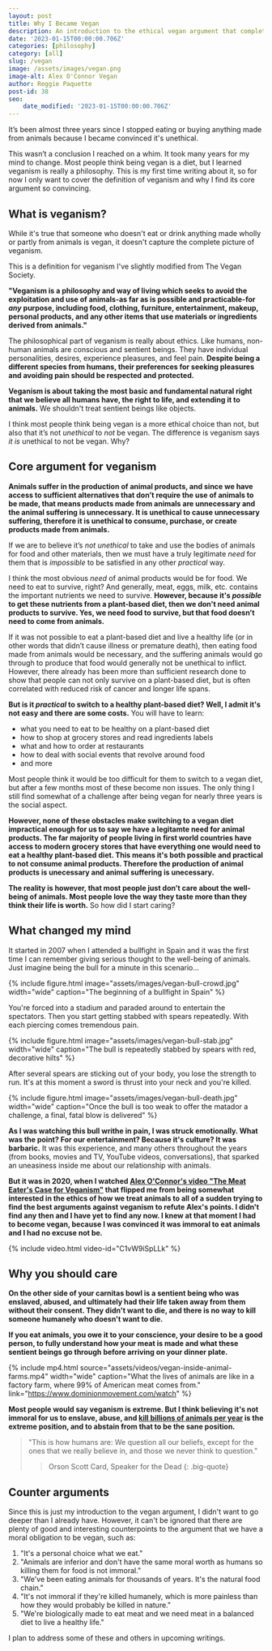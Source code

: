 ```yaml
---
layout: post
title: Why I Became Vegan
description: An introduction to the ethical vegan argument that completely convinced me.
date: '2023-01-15T00:00:00.706Z'
categories: [philosophy]
category: [all]
slug: /vegan
image: /assets/images/vegan.png
image-alt: Alex O'Connor Vegan
author: Reggie Paquette
post-id: 38
seo:
    date_modified: '2023-01-15T00:00:00.706Z'
---
```


It’s been almost three years since I stopped eating or buying anything made from animals because I became convinced it's unethical.

This wasn’t a conclusion I reached on a whim. It took many years for my mind to change. Most people think being vegan is a diet, but I learned veganism is really a philosophy. This is my first time writing about it, so for now I only want to cover the definition of veganism and why I find its core argument so convincing.

## What is veganism?

While it's true that someone who doesn't eat or drink anything made wholly or partly from animals is vegan, it doesn't capture the complete picture of veganism.

This is a definition for veganism I've slightly modified from The Vegan Society.

**"Veganism is a philosophy and way of living which seeks to avoid the exploitation and use of animals-as far as is possible and practicable-for *any* purpose, including food, clothing, furniture, entertainment, makeup, personal products, and any other items that use materials or ingredients derived from animals."**

The philosophical part of veganism is really about ethics. Like humans, non-human animals are conscious and sentient beings. They have individual personalities, desires, experience pleasures, and feel pain. **Despite being a different species from humans, their preferences for seeking pleasures and avoiding pain should be respected and protected.**

**Veganism is about taking the most basic and fundamental natural right that we believe all humans have, the right to life, and extending it to animals.** We shouldn't treat sentient beings like objects.

I think most people think being vegan is a more ethical choice than not, but also that it’s not *unethical* to *not* be vegan. The difference is veganism says *it is* unethical to not be vegan. Why?

## Core argument for veganism

**Animals suffer in the production of animal products, and since we have access to sufficient alternatives that don’t require the use of animals to be made, that means products made from animals are unnecessary and the animal suffering is unnecessary. It is unethical to cause unnecessary suffering, therefore it is unethical to consume, purchase, or create products made from animals.**

If we are to believe it’s *not unethical* to take and use the bodies of animals for food and other materials, then we must have a truly legitimate *need* for them that is *impossible* to be satisfied in any other *practical* way.

I think the most obvious *need* of animal products would be for food. We need to eat to survive, right? And generally, meat, eggs, milk, etc. contains the important nutrients we need to survive. **However, because it's *possible* to get these nutrients from a plant-based diet, then we don't need animal products to survive. Yes, we need food to survive, but that food doesn’t need to come from animals.**

If it was not possible to eat a plant-based diet and live a healthy life (or in other words that didn’t cause illness or premature death), then eating food made from animals would be necessary, and the suffering animals would go through to produce that food would generally not be unethical to inflict. However, there already has been more than sufficient research done to show that people can not only survive on a plant-based diet, but is often correlated with reduced risk of cancer and longer life spans.

**But is it *practical* to switch to a healthy plant-based diet? Well, I admit it's not easy and there are some costs.** You will have to learn: 

- what you need to eat to be healthy on a plant-based diet
- how to shop at grocery stores and read ingredients labels
- what and how to order at restaurants
- how to deal with social events that revolve around food
- and more

Most people think it would be too difficult for them to switch to a vegan diet, but after a few months most of these become non issues. The only thing I still find somewhat of a challenge after being vegan for nearly three years is the social aspect.

**However, none of these obstacles make switching to a vegan diet impractical enough for us to say we have a legitamte need for animal products. The far majority of people living in first world countries have access to modern grocery stores that have everything one would need to eat a healthy plant-based diet. This means it's both possible and practical to not consume animal products. Therefore the production of animal products is unecessary and animal suffering is unecessary.**

**The reality is however, that most people just don’t care about the well-being of animals. Most people love the way they taste more than they think their life is worth.** So how did I start caring?

## What changed my mind

It started in 2007 when I attended a bullfight in Spain and it was the first time I can remember giving serious thought to the well-being of animals. Just imagine being the bull for a minute in this scenario...

{% include figure.html image="assets/images/vegan-bull-crowd.jpg" width="wide" caption="The beginning of a bullfight in Spain" %}

You're forced into a stadium and paraded around to entertain the spectators. Then you start getting stabbed with spears repeatedly. With each piercing comes tremendous pain. 

{% include figure.html image="assets/images/vegan-bull-stab.jpg" width="wide" caption="The bull is repeatedly stabbed by spears with red, decorative hilts" %}

After several spears are sticking out of your body, you lose the strength to run. It's at this moment a sword is thrust into your neck and you're killed.

{% include figure.html image="assets/images/vegan-bull-death.jpg" width="wide" caption="Once the bull is too weak to offer the matador a challenge, a final, fatal blow is delivered" %}

**As I was watching this bull writhe in pain, I was struck emotionally. What was the point? For our entertainment? Because it's culture? It was barbaric.** It was this experience, and many others throughout the years (from books, movies and TV, YouTube videos, conversations), that sparked an uneasiness inside me about our relationship with animals. 

**But it was in 2020, when I watched [Alex O'Connor's video "The Meat Eater's Case for Veganism"](https://youtu.be/C1vW9iSpLLk) that flipped me from being somewhat interested in the ethics of how we treat animals to all of a sudden trying to find the best arguments against veganism to refute Alex's points. I didn't find any then and I have yet to find any now. I knew at that moment I had to become vegan, because I was convinced it was immoral to eat animals and I had no excuse not be.**

{% include video.html video-id="C1vW9iSpLLk" %}

## Why you should care

**On the other side of your carnitas bowl is a sentient being who was enslaved, abused, and ultimately had their life taken away from them without their consent. They didn't want to die, and there is no way to kill someone humanely who doesn't want to die.**

**If you eat animals, you owe it to your conscience, your desire to be a good person, to fully understand how your meat is made and what these sentient beings go through before arriving on your dinner plate.**

{% include mp4.html source="assets/videos/vegan-inside-animal-farms.mp4" width="wide" caption="What the lives of animals are like in a factory farm, where 99% of American meat comes from." link="https://www.dominionmovement.com/watch" %}

**Most people would say veganism is extreme. But I think believing it's not immoral for us to enslave, abuse, and [kill billions of animals per year](https://animalclock.org/) is the extreme position, and to abstain from that to be the sane position.**

> "This is how humans are: We question all our beliefs, except for the ones that we really believe in, and those we never think to question."
> > Orson Scott Card, Speaker for the Dead
{: .big-quote}

## Counter arguments

Since this is just my introduction to the vegan argument, I didn't want to go deeper than I already have. However, it can't be ignored that there are plenty of good and interesting counterpoints to the argument that we have a moral obligation to be vegan, such as:

1. "It's a personal choice what we eat."
2. "Animals are inferior and don't have the same moral worth as humans so killing them for food is not immoral."
3. "We've been eating animals for thousands of years. It's the natural food chain."
4. "It's not immoral if they're killed humanely, which is more painless than how they would probably be killed in nature."
5. "We're biologically made to eat meat and we need meat in a balanced diet to live a healthy life."

I plan to address some of these and others in upcoming writings.



